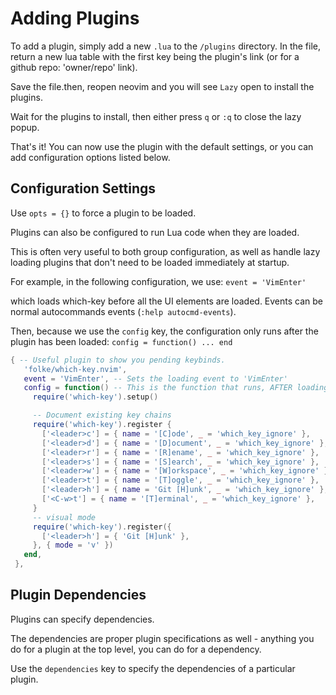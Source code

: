# Adding Plugins
To add a plugin, simply add a new `.lua` to the `/plugins` directory.
In the file, return a new lua table with the first key being the plugin's link
(or for a github repo: 'owner/repo' link).

Save the file.then, reopen neovim and you will see `Lazy` open to install the
plugins.

Wait for the plugins to install, then either press `q` or `:q` to close the lazy
popup.

That's it! You can now use the plugin with the default settings, or you can add
configuration options listed below.

## Configuration Settings
Use `opts = {}` to force a plugin to be loaded.

Plugins can also be configured to run Lua code when they are loaded.

This is often very useful to both group configuration, as well as handle
lazy loading plugins that don't need to be loaded immediately at startup.

For example, in the following configuration, we use:
  `event = 'VimEnter'`

which loads which-key before all the UI elements are loaded. Events can be
normal autocommands events (`:help autocmd-events`).

Then, because we use the `config` key, the configuration only runs
after the plugin has been loaded:
 `config = function() ... end`


```lua 
{ -- Useful plugin to show you pending keybinds.
   'folke/which-key.nvim',
   event = 'VimEnter', -- Sets the loading event to 'VimEnter'
   config = function() -- This is the function that runs, AFTER loading
     require('which-key').setup()

     -- Document existing key chains
     require('which-key').register {
       ['<leader>c'] = { name = '[C]ode', _ = 'which_key_ignore' },
       ['<leader>d'] = { name = '[D]ocument', _ = 'which_key_ignore' },
       ['<leader>r'] = { name = '[R]ename', _ = 'which_key_ignore' },
       ['<leader>s'] = { name = '[S]earch', _ = 'which_key_ignore' },
       ['<leader>w'] = { name = '[W]orkspace', _ = 'which_key_ignore' },
       ['<leader>t'] = { name = '[T]oggle', _ = 'which_key_ignore' },
       ['<leader>h'] = { name = 'Git [H]unk', _ = 'which_key_ignore' },
       ['<C-w>t'] = { name = '[T]erminal', _ = 'which_key_ignore' },
     }
     -- visual mode
     require('which-key').register({
       ['<leader>h'] = { 'Git [H]unk' },
     }, { mode = 'v' })
   end,
 },
```

## Plugin Dependencies
Plugins can specify dependencies.

The dependencies are proper plugin specifications as well - anything you do for
a plugin at the top level, you can do for a dependency.

Use the `dependencies` key to specify the dependencies of a particular plugin.



